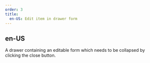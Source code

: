```yaml
---
order: 3
title:
  en-US: Edit item in drawer form
---
```


## en-US

A drawer containing an editable form which needs to be collapsed by clicking the close button.
